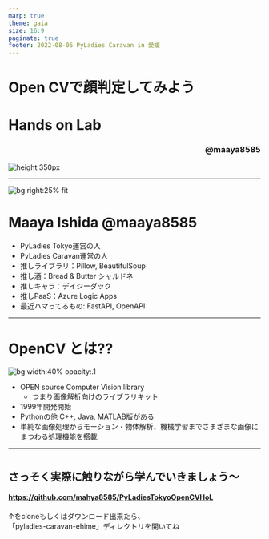 ```yaml
---
marp: true
theme: gaia
size: 16:9
paginate: true
footer: 2022-08-06 PyLadies Caravan in 愛媛
---
```


# Open CVで顔判定してみよう 
# Hands on Lab
### <div style="text-align:right">@maaya8585</div>
![height:350px](https://connpass-tokyo.s3.amazonaws.com/thumbs/90/49/90490e2cc122483e1c3a7febd3de0dca.png)

---
![bg right:25% fit](https://avatars.githubusercontent.com/u/10239748?v=4)

# Maaya Ishida  @maaya8585

- PyLadies Tokyo運営の人
- PyLadies Caravan運営の人
- 推しライブラリ：Pillow, BeautifulSoup
- 推し酒：Bread & Butter シャルドネ
- 推しキャラ：デイジーダック
- 推しPaaS：Azure Logic Apps
- 最近ハマってるもの: FastAPI, OpenAPI

---

# OpenCV とは??
![bg width:40% opacity:.1](https://upload.wikimedia.org/wikipedia/commons/thumb/3/32/OpenCV_Logo_with_text_svg_version.svg/440px-OpenCV_Logo_with_text_svg_version.svg.png)

- OPEN source Computer Vision library
  - つまり画像解析向けのライブラリキット
- 1999年開発開始
- Pythonの他 C++, Java, MATLAB版がある
- 単純な画像処理からモーション・物体解析、機械学習までさまざまな画像にまつわる処理機能を搭載

---
#
#
## さっそく実際に触りながら学んでいきましょう～

#### https://github.com/mahya8585/PyLadiesTokyoOpenCVHoL

↑をcloneもしくはダウンロード出来たら、   
「pyladies-caravan-ehime」ディレクトリを開いてね